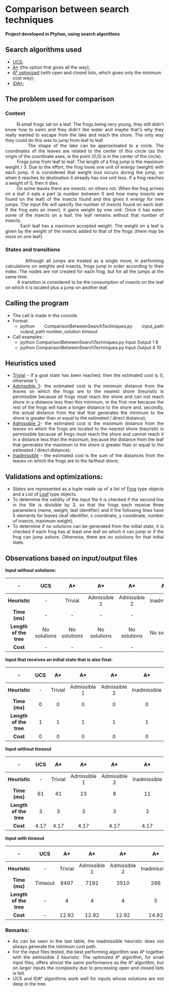 # Comparison between search techniques
**Project developed in Ptyhon, using search algorithms**

## Search algorithms used
* <ins>UCS</ins>;
* <ins>A*</ins> (the option that gives all the way); 
* <ins>A* optimized</ins> (with open and closed lists, which gives only the minimum cost way);
* <ins>IDA*</ins>;

## The problem used for comparison

### Context
<div align="justify"> &nbsp;&nbsp;&nbsp;&nbsp;&nbsp;&nbsp;&nbsp;&nbsp; N small frogs sat on a leaf. The frogs being very young, they still didn't know how to swim and they didn't like water and maybe that's why they really wanted to escape from the lake and reach the shore. The only way they could do this was to jump from leaf to leaf. 
<div align="justify"> &nbsp;&nbsp;&nbsp;&nbsp;&nbsp;&nbsp;&nbsp;&nbsp; The shape of the lake can be approximated to a circle. The coordinates of the leaves are related to the center of this circle (so the origin of the coordinate axes, ie the point (0,0) is in the center of the circle). 
<div align="justify"> &nbsp;&nbsp;&nbsp;&nbsp;&nbsp;&nbsp;&nbsp;&nbsp; Frogs jump from leaf to leaf. The length of a frog jump is the maximum weight / 3. Due to the effort, the frog loses one unit of energy (weight) with each jump. It is considered that weight loss occurs during the jump, so when it reaches its destination it already has one unit less. If a frog reaches a weight of 0, then it dies. 
<div align="justify"> &nbsp;&nbsp;&nbsp;&nbsp;&nbsp;&nbsp;&nbsp;&nbsp; On some leaves there are insects, on others not. When the frog arrives on a leaf it eats a part (a number between 0 and how many insects are found on the leaf) of the insects found and this gives it energy for new jumps. The input file will specify the number of insects found on each leaf. If the frog eats an insect, it gains weight by one unit. Once it has eaten some of the insects on a leaf, the leaf remains without that number of insects. 
<div align="justify"> &nbsp;&nbsp;&nbsp;&nbsp;&nbsp;&nbsp;&nbsp;&nbsp; Each leaf has a maximum accepted weight. The weight on a leaf is given by the weight of the insects added to that of the frogs (there may be more on one leaf).

### States and transitions
<div align="justify"> &nbsp;&nbsp;&nbsp;&nbsp;&nbsp;&nbsp;&nbsp;&nbsp; Although all jumps are treated as a single move, in performing calculations on weights and insects, frogs jump in order according to their index. The nodes are not created for each frog, but for all the jumps at the same time.
<div align="justify"> &nbsp;&nbsp;&nbsp;&nbsp;&nbsp;&nbsp;&nbsp;&nbsp; A transition is considered to be the consumption of insects on the leaf on which it is located plus a jump on another leaf.
 
## Calling the program
* The call is made in the console.
* Format: 
     * python ComparisonBetweenSearchTechniques.py input_path output_path number_solution timeout
* Call examples: 
     * python ComparisonBetweenSearchTechniques.py Input Output 1 8 
     * python ComparisonBetweenSearchTechniques.py Input Output 4 10


## Heuristics used
* <ins>Trivial</ins> - if a goal state has been reached, then the estimated cost is 0, otherwise 1;
* <div align="justify"> <ins>Admissible 1</ins>- the estimated cost is the minimum distance from the leaves on which the frogs are to the nearest shore (heuristic is permissible because all frogs must reach the shore and can not reach shore in a distance less than this minimum, in the first row because the rest of the frogs will have a longer distance to the shore and, secondly, the actual distance from the leaf that generates the minimum to the shore is greater than or equal to the estimated / direct distance);
* <div align="justify"> <ins>Admissible 2</ins>- the estimated cost is the maximum distance from the leaves on which the frogs are located to the nearest shore (heuristic is permissible because all frogs must reach the shore and cannot reach it in a distance less than the maximum, because the distance from the leaf that generates the maximum to the shore is greater than or equal to the estimated / direct distance);
* <ins>Inadmissible</ins> - the estimated cost is the sum of the distances from the leaves on which the frogs are to the farthest shore;

## Validations and optimizations:
* States are represented as a tuple made up of a list of [Frog](https://github.com/AtasieOana/Comparison-between-search-techniques/blob/main/ComparisonBetweenSearchTechniques.py#L40) type objects and a List of [Leaf](https://github.com/AtasieOana/Comparison-between-search-techniques/blob/main/ComparisonBetweenSearchTechniques.py#L8) type objects.
* To determine the validity of the input file it is checked if the second line in the file is divisible by 3, so that the frogs each receive three parameters (name, weight, leaf identifier) and if the following lines have 5 elements for leaves (leaf identifier, x coordinate, y coordinate, number of insects, maximum weight).
* To determine if no solutions can be generated from the initial state, it is checked if each frog has at least one leaf on which it can jump or if the frog can jump ashore. Otherwise, there are no solutions for that initial state.
 
## Observations based on input/output files

**Input without solutions:**

| - | UCS | A* | A* | A*| A* |  A* optimized | A* optimized | A* optimized | A* optimized | IDA* | IDA* | IDA* | IDA* |
| :---: | :---: | :---: | :---: | :---: | :---: | :---: | :---: | :---: | :---: |  :---: | :---: | :---: | :---: |
| **Heuristic** | - | Trivial | Admissible 1 | Admissible 2 | Inadmissible | Trivial | Admissible 1 | Admissible 2 | Inadmissible | Trivial | Admissible 1 | Admissible 2 | Inadmissible |
| **Time (ms)** | - | - |  - | - |  - |  - |  - | - |  - | - |  - | - |  - |
| **Length of the tree**  | No solutions | No solutions | No solutions | No solutions | No solutions | No solutions | No solutions | No solutions | No solutions |No solutions | No solutions | No solutions | No solutions |
| **Cost** | - | - |  - | - | - | - |  - | - | - |- |  - | - | - |- |  - | - | - |

**Input that receives an initial state that is also final:**

| - | UCS | A* | A* | A*| A* |  A* optimized | A* optimized | A* optimized | A* optimized | IDA* | IDA* | IDA* | IDA* |
| :---: | :---: | :---: | :---: | :---: | :---: | :---: | :---: | :---: | :---: |  :---: | :---: | :---: | :---: |
| **Heuristic** | - | Trivial | Admissible 1 | Admissible 2 | Inadmissible | Trivial | Admissible 1 | Admissible 2 | Inadmissible | Trivial | Admissible 1 | Admissible 2 | Inadmissible |
| **Time (ms)** | 0 | 0 |  0 | 0 |  0 |  0 |  0 | 0 |  0 | 0 |  0 | 0 |  0 |
| **Length of the tree**  | 1 | 1 | 1 | 1 | 1 | 1 | 1 | 1 | 1 |1 | 1 | 1 | 1 |
| **Cost** | 0 | 0 |  0 | 0 | 0 | 0 |  0 | 0 | 0 |0 |  0 | 0 | 0 |0 |  0 | 0 | 0 |

**Input without timeout**

| - | UCS | A* | A* | A*| A* |  A* optimized | A* optimized | A* optimized | A* optimized | IDA* | IDA* | IDA* | IDA* |
| :---: | :---: | :---: | :---: | :---: | :---: | :---: | :---: | :---: | :---: |  :---: | :---: | :---: | :---: |
| **Heuristic** | - | Trivial | Admissible 1 | Admissible 2 | Inadmissible | Trivial | Admissible 1 | Admissible 2 | Inadmissible | Trivial | Admissible 1 | Admissible 2 | Inadmissible |
| **Time (ms)** | 61 | 41 | 23 | 8 |  11 |  43 |  26 | 9 |  13 | 129 |  109 | 14 |  29 |
| **Length of the tree**  | 3 | 3 | 3 | 3 | 3 | 3 | 3 | 3 | 3 |3 | 3 | 3 | 3 |
| **Cost** | 4.17 | 4.17 | 4.17 | 4.17 | 4.17 | 4.17 | 4.17 | 4.17 | 4.17 |4.17 | 4.17 | 4.17 | 4.17 |

**Input with timeout**

| - | UCS | A* | A* | A*| A* |  A* optimized | A* optimized | A* optimized | A* optimized | IDA* | IDA* | IDA* | IDA* |
| :---: | :---: | :---: | :---: | :---: | :---: | :---: | :---: | :---: | :---: |  :---: | :---: | :---: | :---: |
| **Heuristic** | - | Trivial | Admissible 1 | Admissible 2 | Inadmissible | Trivial | Admissible 1 | Admissible 2 | Inadmissible | Trivial | Admissible 1 | Admissible 2 | Inadmissible |
| **Time (ms)** | Timeout | 8497 | 7192 | 3510 |  266 |  Timeout |  Timeout | 4170 |  266 | Timeout |  Timeout | Timeout |  6072 |
| **Length of the tree**  | - | 4 | 4 | 4 | 5 | - | - | 4 | 5 | - | - | - | 4 |
| **Cost** | - | 12.92 | 12.92 | 12.92 | 14.92 | - | - | 12.92 | 14.92 | - | - | - | 13.35 |
 
### Remarks:
* As can be seen in the last table, the inadmissible heuristic does not always generate the minimum cost path.
* For the input files tested, the best performing algorithm was A* together with the admissible 2 heuristic. The optimized A* algorithm, for small input files, offers almost the same performance as the A* algorithm, but on larger inputs the complexity due to processing open and closed lists is felt.
* UCS and IDA* algorithms work well for inputs whose solutions are not deep in the tree.

